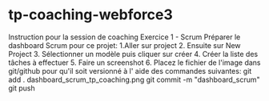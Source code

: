 # tp-coaching-webforce3
Instruction pour la session de coaching
Exercice 1 - Scrum
Préparer le dashboard Scrum pour ce projet:
1.Aller sur project
2. Ensuite sur New Project
3.  Sélectionner un modèle puis cliquer sur créer
4.  Créer la liste des tâches à effectuer
5.  Faire un screenshot
6.  Placez le fichier de l'image dans git/github pour qu'il soit versionné à l' aide des commandes suivantes:
  git add . dashboard_scrum_tp_coaching.png
  git commit -m "dashboard_scrum"
  git push

